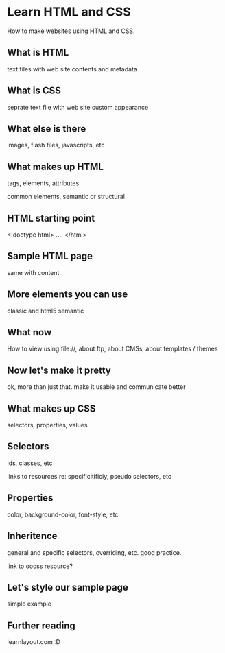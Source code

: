 # Learn HTML and CSS

How to make websites using HTML and CSS.

## What is HTML

text files with web site contents and metadata

## What is CSS

seprate text file with web site custom appearance

## What else is there

images, flash files, javascripts, etc

## What makes up HTML

tags, elements, attributes

common elements, semantic or structural

## HTML starting point

&lt;!doctype html> .... &lt;/html>

## Sample HTML page

same with content

## More elements you can use

classic and html5 semantic

## What now

How to view using file://, about ftp, about CMSs, about templates / themes

## Now let's make it pretty

ok, more than just that. make it usable and communicate better

## What makes up CSS

selectors, properties, values

## Selectors

ids, classes, etc

links to resources re: specificitificiy, pseudo selectors, etc

## Properties

color, background-color, font-style, etc

## Inheritence

general and specific selectors, overriding, etc. good practice.

link to oocss resource?

## Let's style our sample page

simple example

## Further reading

learnlayout.com :D